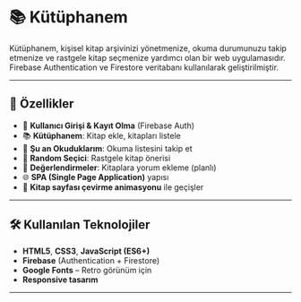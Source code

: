 # 📚 Kütüphanem

Kütüphanem, kişisel kitap arşivinizi yönetmenize, okuma durumunuzu takip etmenize ve rastgele kitap seçmenize yardımcı olan bir web uygulamasıdır.  
Firebase Authentication ve Firestore veritabanı kullanılarak geliştirilmiştir.

---

## 🚀 Özellikler

- 🔑 **Kullanıcı Girişi & Kayıt Olma** (Firebase Auth)
- 📚 **Kütüphanem**: Kitap ekle, kitapları listele
- 📖 **Şu an Okuduklarım**: Okuma listesini takip et
- 🎲 **Random Seçici**: Rastgele kitap önerisi
- 📝 **Değerlendirmeler**: Kitaplara yorum ekleme (planlı)
- 🌐 **SPA (Single Page Application)** yapısı
- 📄 **Kitap sayfası çevirme animasyonu** ile geçişler

---

## 🛠 Kullanılan Teknolojiler

- **HTML5**, **CSS3**, **JavaScript (ES6+)**
- **Firebase** (Authentication + Firestore)
- **Google Fonts** – Retro görünüm için
- **Responsive tasarım**

---

